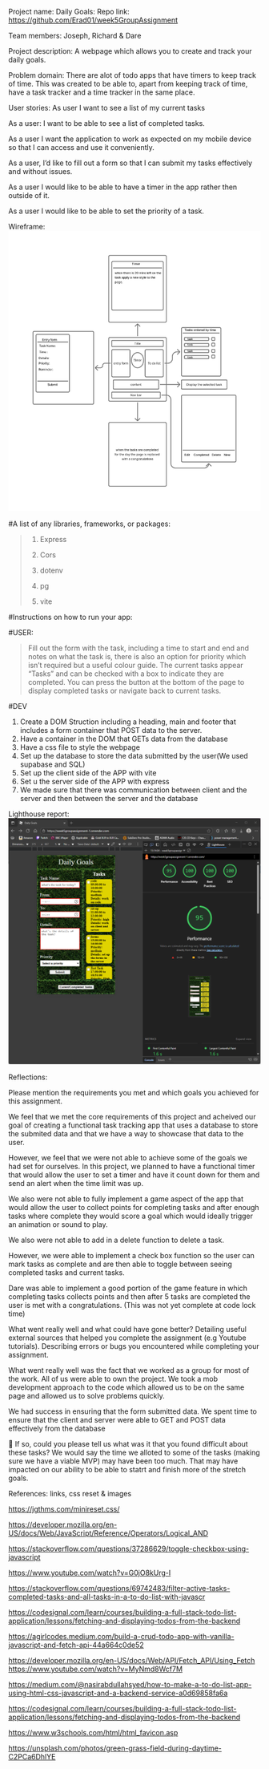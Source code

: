 Project name: Daily Goals: Repo link: https://github.com/Erad01/week5GroupAssignment

Team members: Joseph, Richard & Dare

Project description: A webpage which allows you to create and track your daily goals.

Problem domain: There are alot of todo apps that have timers to keep track of time. This was created to be able to, apart from keeping track of time, have a task tracker and a time tracker in the same place.

User stories: As user I want to see a list of my current tasks

As a user: I want to be able to see a list of completed tasks.

As a user I want the application to work as expected on my mobile device so that I can access and use it conveniently.

As a user, I’d like to fill out a form so that I can submit my tasks effectively and without issues.

As a user I would like to be able to have a timer in the app rather then outside of it.

As a user I would like to be able to set the priority of a task.

Wireframe: ![the wireframe for a webpage](./screenshots/Wireframe.png)

#A list of any libraries, frameworks, or packages:

> 1.  Express
>
> 2.  Cors
>
> 3.  dotenv
>
> 4.  pg
>
> 5.  vite

#Instructions on how to run your app:

#USER:

> Fill out the form with the task, including a time to start and end and notes on what the task is, there is also an option for priority which isn’t required but a useful colour guide.
> The current tasks appear “Tasks” and can be checked with a box to indicate they are completed.
> You can press the button at the bottom of the page to display completed tasks or navigate back to current tasks.

#DEV

1. Create a DOM Struction including a heading, main and footer that includes a form container that POST data to the server.
2. Have a container in the DOM that GETs data from the database
3. Have a css file to style the webpage
4. Set up the database to store the data submitted by the user(We used supabase and SQL)
5. Set up the client side of the APP with vite
6. Set u the server side of the APP with express
7. We made sure that there was communication between client and the server and then between the server and the database

Lighthouse report: ![The lighthouse score for our app](./screenshots/lighthouse.png)

Reflections:

Please mention the requirements you met and which goals you achieved for this assignment.

We feel that we met the core requirements of this project and acheived our goal of creating a functional task tracking app that uses a database to store the submited data and that we have a way to showcase that data to the user.

However, we feel that we were not able to achieve some of the goals we had set for ourselves. In this project, we planned to have a functional timer that would allow the user to set a timer and have it count down for them and send an alert when the time limit was up.

We also were not able to fully implement a game aspect of the app that would allow the user to collect points for completing tasks and after enough tasks where complete they would score a goal which would ideally trigger an animation or sound to play.

We also were not able to add in a delete function to delete a task.

However, we were able to implement a check box function so the user can mark tasks as complete and are then able to toggle between seeing completed tasks and current tasks.

Dare was able to implement a good portion of the game feature in which completing tasks collects points and then after 5 tasks are completed the user is met with a congratulations. (This was not yet complete at code lock time)

What went really well and what could have gone better? Detailing useful external sources that helped you complete the assignment (e.g Youtube tutorials). Describing errors or bugs you encountered while completing your assignment.

What went really well was the fact that we worked as a group for most of the work. All of us were able to own the project.
We took a mob development approach to the code which allowed us to be on the same page and allowed us to solve problems quickly.

We had success in ensuring that the form submitted data. We spent time to ensure that the client and server were able to GET and POST data effectively from the database

🎯 If so, could you please tell us what was it that you found difficult about these tasks?
We would say the time we alloted to some of the tasks (making sure we have a viable MVP) may have been too much. That may have impacted on our ability to be able to statrt and finish more of the stretch goals.

References: links, css reset & images

https://jgthms.com/minireset.css/

https://developer.mozilla.org/en-US/docs/Web/JavaScript/Reference/Operators/Logical_AND

https://stackoverflow.com/questions/37286629/toggle-checkbox-using-javascript

https://www.youtube.com/watch?v=G0jO8kUrg-I

https://stackoverflow.com/questions/69742483/filter-active-tasks-completed-tasks-and-all-tasks-in-a-to-do-list-with-javascr

https://codesignal.com/learn/courses/building-a-full-stack-todo-list-application/lessons/fetching-and-displaying-todos-from-the-backend

https://agirlcodes.medium.com/build-a-crud-todo-app-with-vanilla-javascript-and-fetch-api-44a664c0de52

https://developer.mozilla.org/en-US/docs/Web/API/Fetch_API/Using_Fetch
https://www.youtube.com/watch?v=MyNmd8Wcf7M

https://medium.com/@nasirabdullahsyed/how-to-make-a-to-do-list-app-using-html-css-javascript-and-a-backend-service-a0d69858fa6a

https://codesignal.com/learn/courses/building-a-full-stack-todo-list-application/lessons/fetching-and-displaying-todos-from-the-backend

https://www.w3schools.com/html/html_favicon.asp

https://unsplash.com/photos/green-grass-field-during-daytime-C2PCa6DhlYE
